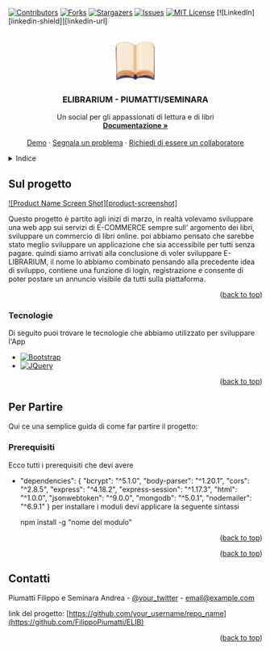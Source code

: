 <!-- Improved compatibility of back to top link: See: https://github.com/othneildrew/Best-README-Template/pull/73 -->
<a name="readme-top"></a>
<!--
*** Thanks for checking out the Best-README-Template. If you have a suggestion
*** that would make this better, please fork the repo and create a pull request
*** or simply open an issue with the tag "enhancement".
*** Don't forget to give the project a star!
*** Thanks again! Now go create something AMAZING! :D
-->



<!-- PROJECT SHIELDS -->
<!--
*** I'm using markdown "reference style" links for readability.
*** Reference links are enclosed in brackets [ ] instead of parentheses ( ).
*** See the bottom of this document for the declaration of the reference variables
*** for contributors-url, forks-url, etc. This is an optional, concise syntax you may use.
*** https://www.markdownguide.org/basic-syntax/#reference-style-links
-->
[![Contributors][contributors-shield]][contributors-url]
[![Forks][forks-shield]][forks-url]
[![Stargazers][stars-shield]][stars-url]
[![Issues][issues-shield]][issues-url]
[![MIT License][license-shield]][license-url]
[![LinkedIn][linkedin-shield]][linkedin-url]



<!-- PROJECT LOGO -->
<br />
<div align="center">
  <a href="https://github.com/FilippoPiumatti/ELIB">
    <img src="libro.jfif" alt="Logo" width="80" height="80">
  </a>

  <h3 align="center">ELIBRARIUM - PIUMATTI/SEMINARA</h3>

  <p align="center">
    Un social per gli appassionati di lettura e di libri
    <br />
    <a href="https://github.com/FilippoPiumatti/ELIB"><strong>Documentazione »</strong></a>
    <br />
    <br />
    <a href="https://github.com/FilippoPiumatti/ELIB">Demo</a>
    ·
    <a href="https://github.com/FilippoPiumatti/ELIB/issues">Segnala un problema</a>
    ·
    <a href="https://github.com/FilippoPiumatti/ELIB/issues">Richiedi di essere un collaboratore</a>
  </p>
</div>



<!-- TABLE OF CONTENTS -->
<details>
  <summary>Indice</summary>
  <ol>
    <li>
      <a href="#about-the-project">Progetto</a>
      <ul>
        <li><a href="#built-with">Tecnologie</a></li>
      </ul>
    </li>
    <li>
      <a href="#getting-started">Per far partire il progetto</a>
      <ul>
        <li><a href="#prerequisites">Prerequisiti</a></li>
        <li><a href="#installation">Installazioni</a></li>
      </ul>
    </li>
    <li><a href="#usage">Utilizzo</a></li>
    <li><a href="#roadmap">Roadmap</a></li>
    <li><a href="#contributing">Contributi</a></li>
    <li><a href="#license">Licenza</a></li>
    <li><a href="#contact">Contatti</a></li>
  </ol>
</details>



<!-- ABOUT THE PROJECT -->
## Sul progetto

[![Product Name Screen Shot][product-screenshot]](https://google.com)

Questo progetto è partito agli inizi di marzo, in realtà volevamo sviluppare una web app sui servizi di E-COMMERCE
sempre sull' argomento dei libri, sviluppare un commercio di libri online.
poi abbiamo pensato che sarebbe stato meglio sviluppare un applicazione che sia accessibile per tutti senza pagare.
quindi siamo arrivati alla conclusione di voler sviluppare E-LIBRARIUM, il nome lo abbiamo combinato pensando alla precedente idea di sviluppo, contiene una funzione di login, registrazione e consente di poter postare un annuncio visibile da tutti sulla piattaforma.

<p align="right">(<a href="#readme-top">back to top</a>)</p>



### Tecnologie

Di seguito puoi trovare le tecnologie che abbiamo utilizzato per sviluppare l'App
* [![Bootstrap][Bootstrap.com]][Bootstrap-url]
* [![JQuery][JQuery.com]][JQuery-url]

<p align="right">(<a href="#readme-top">back to top</a>)</p>


<!-- GETTING STARTED -->
## Per Partire

Qui ce una semplice guida di come far partire il progetto:

### Prerequisiti

Ecco tutti i prerequisiti che devi avere
* "dependencies": {
    "bcrypt": "^5.1.0",
    "body-parser": "^1.20.1",
    "cors": "^2.8.5",
    "express": "^4.18.2",
    "express-session": "^1.17.3",
    "html": "^1.0.0",
    "jsonwebtoken": "^9.0.0",
    "mongodb": "^5.0.1",
    "nodemailer": "^6.9.1"
  }
  per installare i moduli devi applicare la seguente sintassi

  npm install -g "nome del modulo"

<p align="right">(<a href="#readme-top">back to top</a>)</p>



<!-- CONTRIBUTING -->

<p align="right">(<a href="#readme-top">back to top</a>)</p>





<!-- CONTACT -->
## Contatti

Piumatti Filippo e Seminara Andrea - [@your_twitter](https://instagram/aka_freeezy) - email@example.com

link del progetto: [https://github.com/your_username/repo_name](https://github.com/FilippoPiumatti/ELIB)

<p align="right">(<a href="#readme-top">back to top</a>)</p>






<!-- MARKDOWN LINKS & IMAGES -->
<!-- https://www.markdownguide.org/basic-syntax/#reference-style-links -->
[contributors-shield]: https://img.shields.io/github/contributors/othneildrew/Best-README-Template.svg?style=for-the-badge
[contributors-url]: https://github.com/FilippoPiumatti/ELIB/graphs/contributors
[forks-shield]: https://img.shields.io/github/forks/othneildrew/Best-README-Template.svg?style=for-the-badge
[forks-url]: https://github.com/FilippoPiumatti/ELIB/network/members
[stars-shield]: https://img.shields.io/github/stars/othneildrew/Best-README-Template.svg?style=for-the-badge
[stars-url]: https://github.com/FilippoPiumatti/ELIB/stargazers
[issues-shield]: https://img.shields.io/github/issues/othneildrew/Best-README-Template.svg?style=for-the-badge
[issues-url]: https://github.com/FilippoPiumatti/ELIB/issues
[license-shield]: https://img.shields.io/github/license/FilippoPiumatti/ELIB.svg?style=for-the-badge
[license-url]: https://github.com/FilippoPiumatti/ELIB/blob/master/LICENSE.txt
[Bootstrap.com]: https://img.shields.io/badge/Bootstrap-563D7C?style=for-the-badge&logo=bootstrap&logoColor=white
[Bootstrap-url]: https://getbootstrap.com
[JQuery.com]: https://img.shields.io/badge/jQuery-0769AD?style=for-the-badge&logo=jquery&logoColor=white
[JQuery-url]: https://jquery.com 
[Express-url]: https://expressjs.com
[mongoDB]: https://mongodb.com
